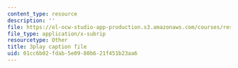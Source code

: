 ```yaml
---
content_type: resource
description: ''
file: https://ol-ocw-studio-app-production.s3.amazonaws.com/courses/res-6-006-video-demonstrations-in-lasers-and-optics-spring-2008/01cc6b02fdab5e0980b621f451b23aa6_x_0TWhJ1nh4.vtt
file_type: application/x-subrip
resourcetype: Other
title: 3play caption file
uid: 01cc6b02-fdab-5e09-80b6-21f451b23aa6
---
```

